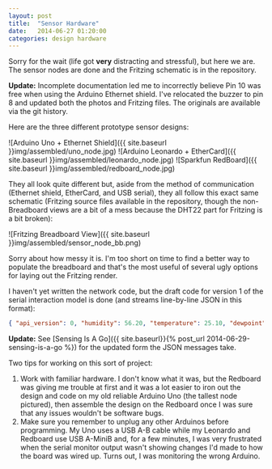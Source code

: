 ```yaml
---
layout: post
title:  "Sensor Hardware"
date:   2014-06-27 01:20:00
categories: design hardware
---
```


Sorry for the wait (life got **very** distracting and stressful), but here we are. The sensor nodes are done and the Fritzing schematic is in the repository.

**Update:** Incomplete documentation led me to incorrectly believe Pin 10 was free when using the Arduino Ethernet shield. I've relocated the buzzer to pin 8 and updated both the photos and Fritzing files. The originals are available via the git history.

Here are the three different prototype sensor designs:

![Arduino Uno + Ethernet Shield]({{ site.baseurl }}img/assembled/uno_node.jpg)
![Arduino Leonardo + EtherCard]({{ site.baseurl }}img/assembled/leonardo_node.jpg)
![Sparkfun RedBoard]({{ site.baseurl }}img/assembled/redboard_node.jpg)

They all look quite different but, aside from the method of communication (Ethernet shield, EtherCard, and USB serial), they all follow this exact same schematic (Fritzing source files available in the repository, though the non-Breadboard views are a bit of a mess because the DHT22 part for Fritzing is a bit broken):

![Fritzing Breadboard View]({{ site.baseurl }}img/assembled/sensor_node_bb.png)

Sorry about how messy it is. I'm too short on time to find a better way to populate the breadboard and that's the most useful of several ugly options for laying out the Fritzing render.

I haven't yet written the network code, but the draft code for version 1 of the serial interaction model is done (and streams line-by-line JSON in this format):

```json
{ "api_version": 0, "humidity": 56.20, "temperature": 25.10, "dewpoint": 16.34, "light": 295.00 }
```

**Update:** See [Sensing Is A Go]({{ site.baseurl}}{% post_url 2014-06-29-sensing-is-a-go %}) for the updated form the JSON messages take.

Two tips for working on this sort of project:

1. Work with familiar hardware. I don't know what it was, but the Redboard was giving me trouble at first and it was a lot easier to iron out the design and code on my old reliable Arduino Uno (the tallest node pictured), then assemble the design on the Redboard once I was sure that any issues wouldn't be software bugs.
2. Make sure you remember to unplug any other Arduinos before programming. My Uno uses a USB A-B cable while my Leonardo and Redboard use USB A-MiniB and, for a few minutes, I was very frustrated when the serial monitor output wasn't showing changes I'd made to how the board was wired up. Turns out, I was monitoring the wrong Arduino.
